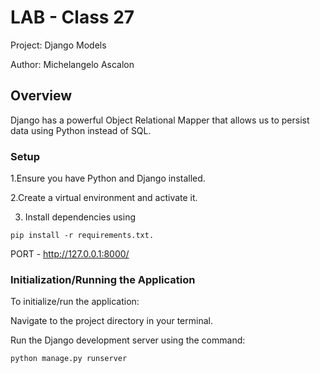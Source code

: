 # LAB - Class 27

Project: Django Models

Author: Michelangelo Ascalon

## Overview
Django has a powerful Object Relational Mapper that allows us to persist data using Python instead of SQL.

### Setup

1.Ensure you have Python and Django installed.


2.Create a virtual environment and activate it.

3. Install dependencies using 

```gitbash
pip install -r requirements.txt.
```

PORT - http://127.0.0.1:8000/

### Initialization/Running the Application
To initialize/run the application:

Navigate to the project directory in your terminal.

Run the Django development server using the command: 

```gitbash
python manage.py runserver
```




